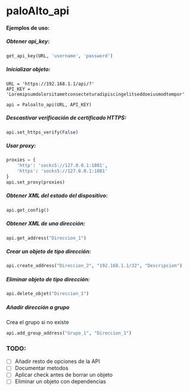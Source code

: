 # paloAlto_api

#### Ejemplos de uso:

##### Obtener api_key:
```python
get_api_key(URL, 'username', 'password')
```

##### Inicializar objeto:
```
URL = 'https://192.168.1.1/api/?'
API_KEY = 'Loremipsumdolorsitametconsecteturadipiscingelitseddoeiusmodtempor'

api = Paloalto_api(URL, API_KEY)
```

##### Descastivar verificación de certificado HTTPS:
```python
api.set_https_verify(False)

```
##### Usar proxy:
```python
proxies = {
    'http': 'socks5://127.0.0.1:1081',
    'https': 'socks5://127.0.0.1:1081'
}
api.set_proxy(proxies)  

```

##### Obtener XML del estado del dispositivo:
```python
api.get_config()
```

##### Obtener XML de una dirección:
```python
api.get_address("Direccion_1")
```

##### Crear un objeto de tipo dirección:
```python
api.create_address("Direccion_2", "192.168.1.1/32", "Descripcion")
```

##### Eliminar objeto de tipo dirección:  
```python
api.delete_objet("Direccion_1")
```

##### Añadir dirección a grupo    
Crea el grupo si no existe    
```python
api.add_group_address("Grupo_1", "Direccion_1")
```

### TODO:
 - [ ] Añadir resto de opciones de la API
 - [ ] Documentar metodos
 - [ ] Aplicar check antes de borrar un objeto
 - [ ] Eliminar un objeto con dependencias
